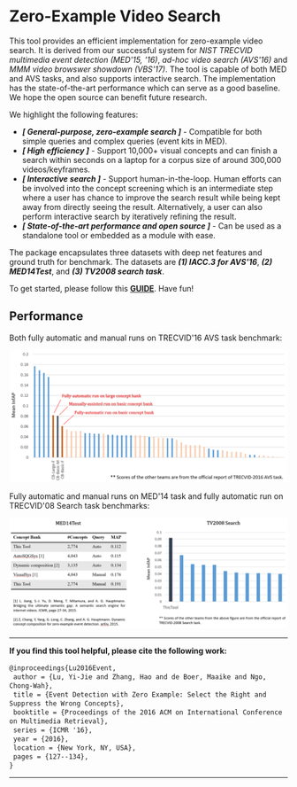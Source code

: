 Zero-Example Video Search
=========================

This tool provides an efficient implementation for zero-example video search. It is derived from our successful system for *NIST TRECVID multimedia event detection (MED'15, '16)*, *ad-hoc video search (AVS'16)* and *MMM video browswer showdown (VBS'17)*. The tool is capable of both MED and AVS tasks, and also supports interactive search. The implementation has the state-of-the-art performance which can serve as a good baseline. We hope the open source can benefit future research.

We highlight the following features:

 - ***[ General-purpose, zero-example search ]***  - Compatible for both simple queries and complex queries (event kits in MED).
 - ***[ High efficiency ]***  - Support 10,000+ visual concepts and can finish a search within seconds on a laptop for a corpus size of around 300,000 videos/keyframes.
 - ***[ Interactive search ]***  - Support human-in-the-loop. Human efforts can be involved into the concept screening which is an intermediate step where a user has chance to improve the search result while being kept away from directly seeing the result. Alternatively, a user can also perform interactive search by iteratively refining the result.
 - ***[ State-of-the-art performance and open source ]***  - Can be used as a standalone tool or embedded as a module with ease.

The package encapsulates three datasets with deep net features and ground truth for benchmark. The datasets are ***(1) IACC.3 for AVS'16***, ***(2) MED14Test***, and ***(3) TV2008 search task***.

To get started, please follow this **[GUIDE](Quick_Start.pdf)**. Have fun!

Performance
-----------

Both fully automatic and manual runs on TRECVID'16 AVS task benchmark:

![AVS'16 performance](etc/avs16_scores.png?raw=true)

Fully automatic and manual runs on MED'14 task and fully automatic run on TRECVID'08 Search task benchmarks:

![MED'14 and Search'08 performance](etc/med14_tv08_scores.png?raw=true)

---------------------------------------------------------

**If you find this tool helpful, please cite the following work:**

```
@inproceedings{Lu2016Event,
 author = {Lu, Yi-Jie and Zhang, Hao and de Boer, Maaike and Ngo, Chong-Wah},
 title = {Event Detection with Zero Example: Select the Right and Suppress the Wrong Concepts},
 booktitle = {Proceedings of the 2016 ACM on International Conference on Multimedia Retrieval},
 series = {ICMR '16},
 year = {2016},
 location = {New York, NY, USA},
 pages = {127--134},
}
```

---------------------------------------------------------
